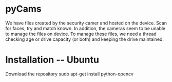 # pyCams
We have files created by the security camer and hosted on the device. Scan for faces, try and match known.
In addition, the cameras seem to be unable to manage the files on device.  To manage these files, we need a thread checking age or drive capacity (or both) and keeping the drive maintained.

# Installation -- Ubuntu
Download the repository
sudo apt-get install python-opencv
